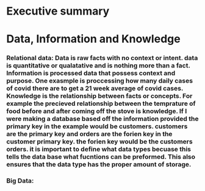 # Executive summary 

# Data, Information and Knowledge 
### Relational data: Data is raw facts with no context or intent. data is quantitative or qualatative and is nothing more than a fact. Information is processed data that possess context and purpose. One exasmple is proccessing how many daily cases of covid there are to get a 21 week average of covid cases. Knowledge is the relationship between facts or concepts. For example the precieved relationship between the temprature of food before and after coming off the stove is knowledge. If I were making a database based off the information provided the primary key in the example would be customers. customers are the primary key and orders are the forien key in the customer primary key. the forien key would be the customers orders. it is important to define what data types becuase this tells the data base what fucntions can be preformed. This also ensures that the data type has the proper amount of storage.
### Big Data: 
